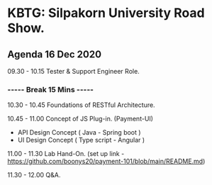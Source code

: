 # KBTG: Silpakorn University Road Show.

## Agenda 16 Dec 2020

09.30 - 10.15  Tester & Support Engineer Role.

### ----- Break 15 Mins -----

10.30 - 10.45  Foundations of RESTful Architecture.

10.45 - 11.00  Concept of JS Plug-in. (Payment-UI)
   -  API Design Concept ( Java - Spring boot )
   -  UI Design Concept ( Type script - Angular )

11.00 - 11.30  Lab Hand-On. (set up link - https://github.com/boonys20/payment-101/blob/main/README.md)

11.30 - 12.00  Q&A.

